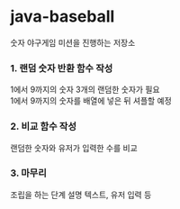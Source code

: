 # java-baseball
숫자 야구게임 미션을 진행하는 저장소

### 1. 랜덤 숫자 반환 함수 작성
1에서 9까지의 숫자 3개의 랜덤한 숫자가 필요<br>
1에서 9까지의 숫자를 배열에 넣은 뒤 셔플할 예정

### 2. 비교 함수 작성
랜덤한 숫자와 유저가 입력한 수를 비교

### 3. 마무리
조립을 하는 단계
설명 텍스트, 유저 입력 등
